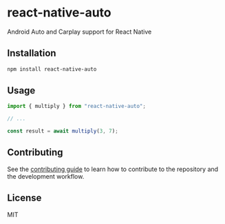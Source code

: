 # react-native-auto

Android Auto and Carplay support for React Native

## Installation

```sh
npm install react-native-auto
```

## Usage

```js
import { multiply } from "react-native-auto";

// ...

const result = await multiply(3, 7);
```

## Contributing

See the [contributing guide](CONTRIBUTING.md) to learn how to contribute to the repository and the development workflow.

## License

MIT

